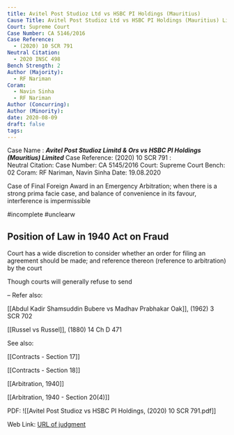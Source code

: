 ```yaml
---
title: Avitel Post Studioz Ltd vs HSBC PI Holdings (Mauritius)
Cause Title: Avitel Post Studioz Ltd vs HSBC PI Holdings (Mauritius) Limited
Court: Supreme Court
Case Number: CA 5146/2016
Case Reference:
  - (2020) 10 SCR 791
Neutral Citation:
  - 2020 INSC 498
Bench Strength: 2
Author (Majority):
  - RF Nariman
Coram:
  - Navin Sinha
  - RF Nariman
Author (Concurring): 
Author (Minority): 
date: 2020-08-09
draft: false
tags:
---
```

Case Name : ***Avitel Post Studioz Limitd & Ors vs HSBC PI Holdings (Mauritius) Limited***
Case Reference: (2020) 10 SCR 791 :  
Neutral Citation:
Case Number: CA 5145/2016
Court: Supreme Court
Bench: 02
Coram: RF Nariman, Navin Sinha
Date: 19.08.2020

Case of Final Foreign Award in an Emergency Arbitration; when there is a strong prima facie case, and balance of convenience in its favour, interference is impermissible

#incomplete 
#unclearw

## Position of Law in 1940 Act on Fraud

Court has a wide discretion to consider whether an order for filing an agreement should be made; and reference thereon (reference to arbitration) by the court

Though courts will generally refuse to send 

–
Refer also:

[[Abdul Kadir Shamsuddin Bubere vs Madhav Prabhakar Oak]], (1962) 3 SCR 702

[[Russel vs Russel]], (1880) 14 Ch D 471

See also:

[[Contracts - Section 17]]

[[Contracts - Section 18]]

[[Arbitration, 1940]]

[[Arbitration, 1940 - Section 20(4)]]

PDF:
![[Avitel Post Studioz vs HSBC PI Holdings, (2020) 10 SCR 791.pdf]]

Web Link: <a href="/All judgments/Avitel Post Studioz vs HSBC PI Holdings, (2020) 10 SCR 791.pdf" target="_blank">URL of judgment</a>